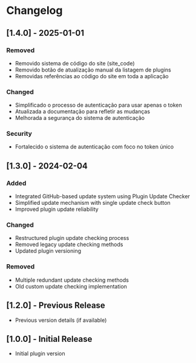 # Changelog

## [1.4.0] - 2025-01-01
### Removed
- Removido sistema de código do site (site_code)
- Removido botão de atualização manual da listagem de plugins
- Removidas referências ao código do site em toda a aplicação

### Changed
- Simplificado o processo de autenticação para usar apenas o token
- Atualizada a documentação para refletir as mudanças
- Melhorada a segurança do sistema de autenticação

### Security
- Fortalecido o sistema de autenticação com foco no token único

## [1.3.0] - 2024-02-04
### Added
- Integrated GitHub-based update system using Plugin Update Checker
- Simplified update mechanism with single update check button
- Improved plugin update reliability

### Changed
- Restructured plugin update checking process
- Removed legacy update checking methods
- Updated plugin versioning

### Removed
- Multiple redundant update checking methods
- Old custom update checking implementation

## [1.2.0] - Previous Release
- Previous version details (if available)

## [1.0.0] - Initial Release
- Initial plugin version
